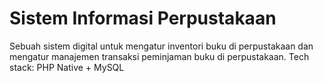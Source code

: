 # Sistem Informasi Perpustakaan
Sebuah sistem digital untuk mengatur inventori buku di perpustakaan dan mengatur manajemen transaksi peminjaman buku di perpustakaan.
Tech stack: PHP Native + MySQL
